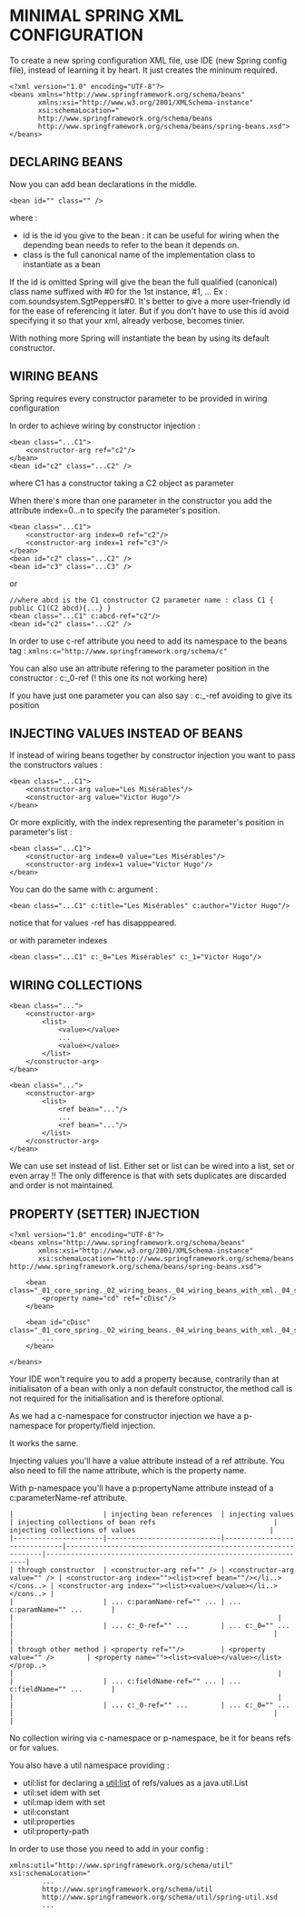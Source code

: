 # MINIMAL SPRING XML CONFIGURATION

To create a new spring configuration XML file, use IDE (new Spring config file), instead of learning it by heart.
It just creates the mininum required.
```
<?xml version="1.0" encoding="UTF-8"?>
<beans xmlns="http://www.springframework.org/schema/beans"
       xmlns:xsi="http://www.w3.org/2001/XMLSchema-instance"
       xsi:schemaLocation="
       http://www.springframework.org/schema/beans
       http://www.springframework.org/schema/beans/spring-beans.xsd">
</beans>
```
## DECLARING BEANS

Now you can add bean declarations in the middle.
```
<bean id="" class="" />
```
where :
* id is the id you give to the bean : it can be useful for wiring when the depending bean needs to refer to the bean
it depends on.
* class is the full canonical name of the implementation class to instantiate as a bean

If the id is omitted Spring will give the bean the full qualified (canonical) class name suffixed with #0 for the 1st
instance, #1, ...
Ex : com.soundsystem.SgtPeppers#0. It's better to give a more user-friendly id for the ease of referencing it later.
But if you don't have to use this id avoid specifying it so that your xml, already verbose, becomes tinier.

With nothing more Spring will instantiate the bean by using its default constructor.

## WIRING BEANS

Spring requires every constructor parameter to be provided in wiring configuration 

In order to achieve wiring by constructor injection :
```
<bean class="...C1">
    <constructor-arg ref="c2"/>
</bean>
<bean id="c2" class="...C2" />
```
where C1 has a constructor taking a C2 object as parameter

When there's more than one parameter in the constructor you add the attribute index=0...n to specify the parameter's
position.
```
<bean class="...C1">
    <constructor-arg index=0 ref="c2"/>
    <constructor-arg index=1 ref="c3"/>
</bean>
<bean id="c2" class="...C2" />
<bean id="c3" class="...C3" />
```
or 
```
//where abcd is the C1 constructor C2 parameter name : class C1 { public C1(C2 abcd){...} }
<bean class="...C1" c:abcd-ref="c2"/>
<bean id="c2" class="...C2" />
```
In order to use c-ref attribute you need to add its namespace to the beans tag :
```xmlns:c="http://www.springframework.org/schema/c"```

You can also use an attribute refering to the parameter position in the constructor : c:_0-ref
(! this one its not working here)

If you have just one parameter you can also say : c:_-ref avoiding to give its position

## INJECTING VALUES INSTEAD OF BEANS

If instead of wiring beans together by constructor injection you want to pass the constructors values :
```
<bean class="...C1">
    <constructor-arg value="Les Misérables"/>
    <constructor-arg value="Victor Hugo"/>
</bean>
```
Or more explicitly, with the index representing the parameter's position in parameter's list :
```
<bean class="...C1">
    <constructor-arg index=0 value="Les Misérables"/>
    <constructor-arg index=1 value="Victor Hugo"/>
</bean>
```
You can do the same with c: argument :
```
<bean class="...C1" c:title="Les Misérables" c:author="Victor Hugo"/>
```
notice that for values -ref has disapppeared.

or with parameter indexes
```
<bean class="...C1" c:_0="Les Misérables" c:_1="Victor Hugo"/>
```
## WIRING COLLECTIONS

```
<bean class="...">
    <constructor-arg>
        <list>
            <value></value>
            ...
            <value></value>
        </list>
    </constructor-arg>
</bean>
```
```
<bean class="...">
    <constructor-arg>
        <list>
            <ref bean="..."/>
            ...
            <ref bean="..."/>
        </list>
    </constructor-arg>
</bean>
```
We can use set instead of list.
Either set or list can be wired into a list, set or even array !!
The only difference is that with sets duplicates are discarded and order is not maintained.

## PROPERTY (SETTER) INJECTION

```
<?xml version="1.0" encoding="UTF-8"?>
<beans xmlns="http://www.springframework.org/schema/beans"
       xmlns:xsi="http://www.w3.org/2001/XMLSchema-instance"
       xsi:schemaLocation="http://www.springframework.org/schema/beans http://www.springframework.org/schema/beans/spring-beans.xsd">

    <bean class="_01_core_spring._02_wiring_beans._04_wiring_beans_with_xml._04_setting_properties._01_CHOOSING_BETWEEN_CONSTRUCTOR_INJECTION_AND_PROPERTY_INJECTION.CDPlayer">
        <property name="cd" ref="cDisc"/>
    </bean>

    <bean id="cDisc" class="_01_core_spring._02_wiring_beans._04_wiring_beans_with_xml._04_setting_properties._01_CHOOSING_BETWEEN_CONSTRUCTOR_INJECTION_AND_PROPERTY_INJECTION.CompactDisc">
        ...
    </bean>

</beans>
```
Your IDE won't require you to add a property because, contrarily than at initialisaton of a bean with only a non
default constructor, the method call is not required for the initialisation and is therefore optional.

As we had a c-namespace for constructor injection we have a p-namespace for property/field injection.

It works the same.

Injecting values you'll have a value attribute instead of a ref attribute. You also need to fill the name attribute,
which is the property name.

With p-namespace you'll have a p:propertyName attribute instead of a c:parameterName-ref attribute.
```
|                      | injecting bean references  | injecting values             | injecting collections of bean refs                             | injecting collections of values                                 |
|----------------------|----------------------------|------------------------------|----------------------------------------------------------------|-----------------------------------------------------------------|
| through constructor  | <constructor-arg ref="" /> | <constructor-arg value="" /> | <constructor-arg index=""><list><ref bean=""/></li..></cons..> | <constructor-arg index=""><list><value></value></li..></cons..> |
|                      | ... c:paramName-ref="" ... | ... c:paramName="" ...       |                                                                |                                                                 |
|                      | ... c:_0-ref="" ...        | ... c:_0="" ...              |                                                                |                                                                 |
| through other method | <property ref=""/>         | <property value="" />        | <property name=""><list><value></value></list></prop..>                                                                |                                                                 |
|                      | ... c:fieldName-ref="" ... | ... c:fieldName="" ...       |                                                                |                                                                 |
|                      | ... c:_0-ref="" ...        | ... c:_0="" ...              |                                                                |                                                                 |
```
No collection wiring via c-namespace or p-namespace, be it for beans refs or for values.

You also have a util namespace providing :
* util:list for declaring a <util:list> of refs/values as a java.util.List
* util:set idem with set
* util:map idem with set
* util:constant
* util:properties
* util:property-path

In order to use those you need to add in your config :
```
xmlns:util="http://www.springframework.org/schema/util"
xsi:schemaLocation="
        ...
        http://www.springframework.org/schema/util
        http://www.springframework.org/schema/util/spring-util.xsd
        ...
```
